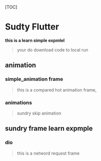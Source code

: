 [TOC]

# Sudty Flutter
**this is a  learn simple expmlel**
>your do  download code to local run 
## animation
### simple_animation frame
>this is a compared hot animation frame,
### animations
>sundry skip animation
## sundry frame learn expmple
### dio
>this is a netword request frame 


